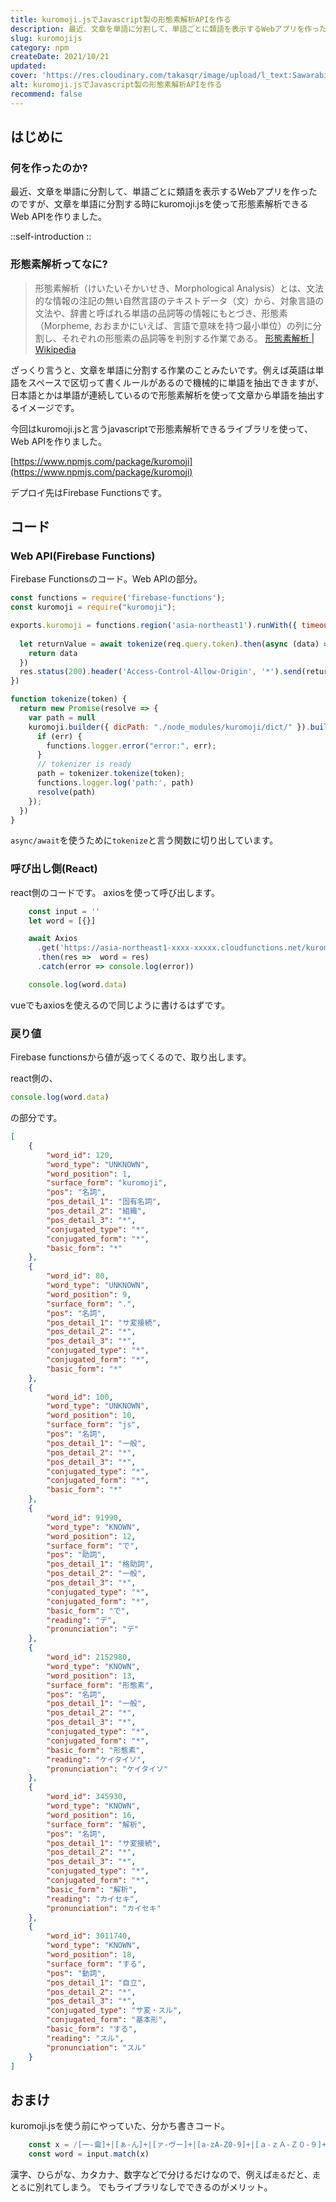 ```yaml
---
title: kuromoji.jsでJavascript製の形態素解析APIを作る
description: 最近、文章を単語に分割して、単語ごとに類語を表示するWebアプリを作ったのですが、文章を単語に分割する時にkuromoji.jsを使って形態素解析できるWeb APIを作りました。
slug: kuromojijs
category: npm
createDate: 2021/10/21
updated: 
cover: 'https://res.cloudinary.com/takasqr/image/upload/l_text:Sawarabi%20Gothic_80_bold:kuromoji.jsでJavascript製の形態素解析APIを作る,co_rgb:fff,w_620,c_fit/v1712091289/ogp_image_zorhlz.png'
alt: kuromoji.jsでJavascript製の形態素解析APIを作る
recommend: false
---
```

## はじめに



### 何を作ったのか?

最近、文章を単語に分割して、単語ごとに類語を表示するWebアプリを作ったのですが、文章を単語に分割する時にkuromoji.jsを使って形態素解析できるWeb APIを作りました。

::self-introduction
::


### 形態素解析ってなに?
> 形態素解析（けいたいそかいせき、Morphological Analysis）とは、文法的な情報の注記の無い自然言語のテキストデータ（文）から、対象言語の文法や、辞書と呼ばれる単語の品詞等の情報にもとづき、形態素（Morpheme, おおまかにいえば、言語で意味を持つ最小単位）の列に分割し、それぞれの形態素の品詞等を判別する作業である。
[形態素解析 | Wikipedia](https://ja.wikipedia.org/wiki/%E5%BD%A2%E6%85%8B%E7%B4%A0%E8%A7%A3%E6%9E%90)

ざっくり言うと、文章を単語に分割する作業のことみたいです。例えば英語は単語をスペースで区切って書くルールがあるので機械的に単語を抽出できますが、日本語とかは単語が連続しているので形態素解析を使って文章から単語を抽出するイメージです。

今回はkuromoji.jsと言うjavascriptで形態素解析できるライブラリを使って、Web APIを作りました。

[https://www.npmjs.com/package/kuromoji](https://www.npmjs.com/package/kuromoji)

デプロイ先はFirebase Functionsです。

## コード
### Web API(Firebase Functions)
Firebase Functionsのコード。Web APIの部分。

```js
const functions = require('firebase-functions');
const kuromoji = require("kuromoji");

exports.kuromoji = functions.region('asia-northeast1').runWith({ timeoutSeconds: 540, memory: "1GB" }).https.onRequest(async (req, res) => {
  
  let returnValue = await tokenize(req.query.token).then(async (data) => {
    return data
  })
  res.status(200).header('Access-Control-Allow-Origin', '*').send(returnValue);
})

function tokenize(token) {
  return new Promise(resolve => {
    var path = null
    kuromoji.builder({ dicPath: "./node_modules/kuromoji/dict/" }).build((err, tokenizer) => {
      if (err) {
        functions.logger.error("error:", err);
      }
      // tokenizer is ready
      path = tokenizer.tokenize(token);
      functions.logger.log('path:', path)
      resolve(path)
    });
  })
}
```
`async/await`を使うために`tokenize`と言う関数に切り出しています。

### 呼び出し側(React)
react側のコードです。
axiosを使って呼び出します。

```js
    const input = ''
    let word = [{}]

    await Axios
      .get('https://asia-northeast1-xxxx-xxxxx.cloudfunctions.net/kuromoji?token=' + input)
      .then(res =>  word = res)
      .catch(error => console.log(error))

    console.log(word.data)
```

vueでもaxiosを使えるので同じように書けるはずです。

### 戻り値

Firebase functionsから値が返ってくるので、取り出します。

react側の、

```js
console.log(word.data)
```

の部分です。

```json
[
    {
        "word_id": 120,
        "word_type": "UNKNOWN",
        "word_position": 1,
        "surface_form": "kuromoji",
        "pos": "名詞",
        "pos_detail_1": "固有名詞",
        "pos_detail_2": "組織",
        "pos_detail_3": "*",
        "conjugated_type": "*",
        "conjugated_form": "*",
        "basic_form": "*"
    },
    {
        "word_id": 80,
        "word_type": "UNKNOWN",
        "word_position": 9,
        "surface_form": ".",
        "pos": "名詞",
        "pos_detail_1": "サ変接続",
        "pos_detail_2": "*",
        "pos_detail_3": "*",
        "conjugated_type": "*",
        "conjugated_form": "*",
        "basic_form": "*"
    },
    {
        "word_id": 100,
        "word_type": "UNKNOWN",
        "word_position": 10,
        "surface_form": "js",
        "pos": "名詞",
        "pos_detail_1": "一般",
        "pos_detail_2": "*",
        "pos_detail_3": "*",
        "conjugated_type": "*",
        "conjugated_form": "*",
        "basic_form": "*"
    },
    {
        "word_id": 91990,
        "word_type": "KNOWN",
        "word_position": 12,
        "surface_form": "で",
        "pos": "助詞",
        "pos_detail_1": "格助詞",
        "pos_detail_2": "一般",
        "pos_detail_3": "*",
        "conjugated_type": "*",
        "conjugated_form": "*",
        "basic_form": "で",
        "reading": "デ",
        "pronunciation": "デ"
    },
    {
        "word_id": 2152980,
        "word_type": "KNOWN",
        "word_position": 13,
        "surface_form": "形態素",
        "pos": "名詞",
        "pos_detail_1": "一般",
        "pos_detail_2": "*",
        "pos_detail_3": "*",
        "conjugated_type": "*",
        "conjugated_form": "*",
        "basic_form": "形態素",
        "reading": "ケイタイソ",
        "pronunciation": "ケイタイソ"
    },
    {
        "word_id": 345930,
        "word_type": "KNOWN",
        "word_position": 16,
        "surface_form": "解析",
        "pos": "名詞",
        "pos_detail_1": "サ変接続",
        "pos_detail_2": "*",
        "pos_detail_3": "*",
        "conjugated_type": "*",
        "conjugated_form": "*",
        "basic_form": "解析",
        "reading": "カイセキ",
        "pronunciation": "カイセキ"
    },
    {
        "word_id": 3011740,
        "word_type": "KNOWN",
        "word_position": 18,
        "surface_form": "する",
        "pos": "動詞",
        "pos_detail_1": "自立",
        "pos_detail_2": "*",
        "pos_detail_3": "*",
        "conjugated_type": "サ変・スル",
        "conjugated_form": "基本形",
        "basic_form": "する",
        "reading": "スル",
        "pronunciation": "スル"
    }
]
```
## おまけ

kuromoji.jsを使う前にやっていた、分かち書きコード。

```js
    const x = /[一-龠]+|[ぁ-ん]+|[ァ-ヴー]+|[a-zA-Z0-9]+|[ａ-ｚＡ-Ｚ０-９]+/g
    const word = input.match(x)
```

漢字、ひらがな、カタカナ、数字などで分けるだけなので、例えば`走る`だと、`走`と`る`に別れてしまう。
でもライブラリなしでできるのがメリット。